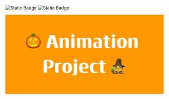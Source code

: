 ![Static Badge](https://img.shields.io/badge/2022-orange)
![Static Badge](https://img.shields.io/badge/JMP-blue)

![Thumbnail](https://raw.githubusercontent.com/4nuG/Animation-Project/main/Animation_Project.png)
